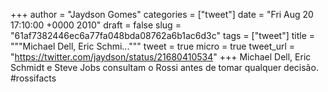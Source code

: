 
+++
author = "Jaydson Gomes"
categories = ["tweet"]
date = "Fri Aug 20 17:10:00 +0000 2010"
draft = false
slug = "61af7382446ec6a77fa048bda08762a6b1ac6d3c"
tags = ["tweet"]
title = """Michael Dell,  Eric Schmi..."""
tweet = true
micro = true
tweet_url = "https://twitter.com/jaydson/status/21680410534"
+++
Michael Dell,  Eric Schmidt e Steve Jobs consultam o Rossi antes de tomar qualquer decisão.  #rossifacts
